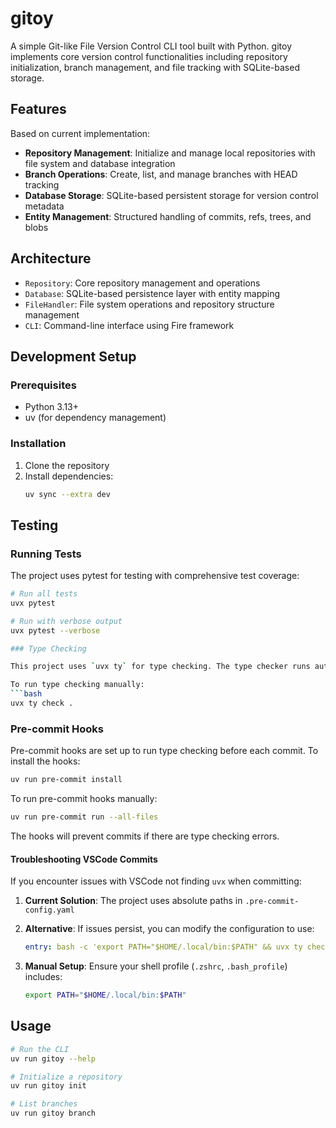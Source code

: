 # gitoy

A simple Git-like File Version Control CLI tool built with Python. gitoy implements core version control functionalities including repository initialization, branch management, and file tracking with SQLite-based storage.

## Features

Based on current implementation:

- **Repository Management**: Initialize and manage local repositories with file system and database integration
- **Branch Operations**: Create, list, and manage branches with HEAD tracking
- **Database Storage**: SQLite-based persistent storage for version control metadata
- **Entity Management**: Structured handling of commits, refs, trees, and blobs

## Architecture

- `Repository`: Core repository management and operations
- `Database`: SQLite-based persistence layer with entity mapping
- `FileHandler`: File system operations and repository structure management
- `CLI`: Command-line interface using Fire framework

## Development Setup

### Prerequisites

- Python 3.13+
- uv (for dependency management)

### Installation

1. Clone the repository
2. Install dependencies:
   ```bash
   uv sync --extra dev
   ```

## Testing

### Running Tests

The project uses pytest for testing with comprehensive test coverage:

```bash
# Run all tests
uvx pytest

# Run with verbose output
uvx pytest --verbose

### Type Checking

This project uses `uvx ty` for type checking. The type checker runs automatically before each commit via pre-commit hooks.

To run type checking manually:
```bash
uvx ty check .
```

### Pre-commit Hooks

Pre-commit hooks are set up to run type checking before each commit. To install the hooks:

```bash
uv run pre-commit install
```

To run pre-commit hooks manually:
```bash
uv run pre-commit run --all-files
```

The hooks will prevent commits if there are type checking errors.

#### Troubleshooting VSCode Commits

If you encounter issues with VSCode not finding `uvx` when committing:

1. **Current Solution**: The project uses absolute paths in `.pre-commit-config.yaml`
2. **Alternative**: If issues persist, you can modify the configuration to use:
   ```yaml
   entry: bash -c 'export PATH="$HOME/.local/bin:$PATH" && uvx ty check .'
   ```

3. **Manual Setup**: Ensure your shell profile (`.zshrc`, `.bash_profile`) includes:
   ```bash
   export PATH="$HOME/.local/bin:$PATH"
   ```

## Usage

```bash
# Run the CLI
uv run gitoy --help

# Initialize a repository
uv run gitoy init

# List branches  
uv run gitoy branch
```
